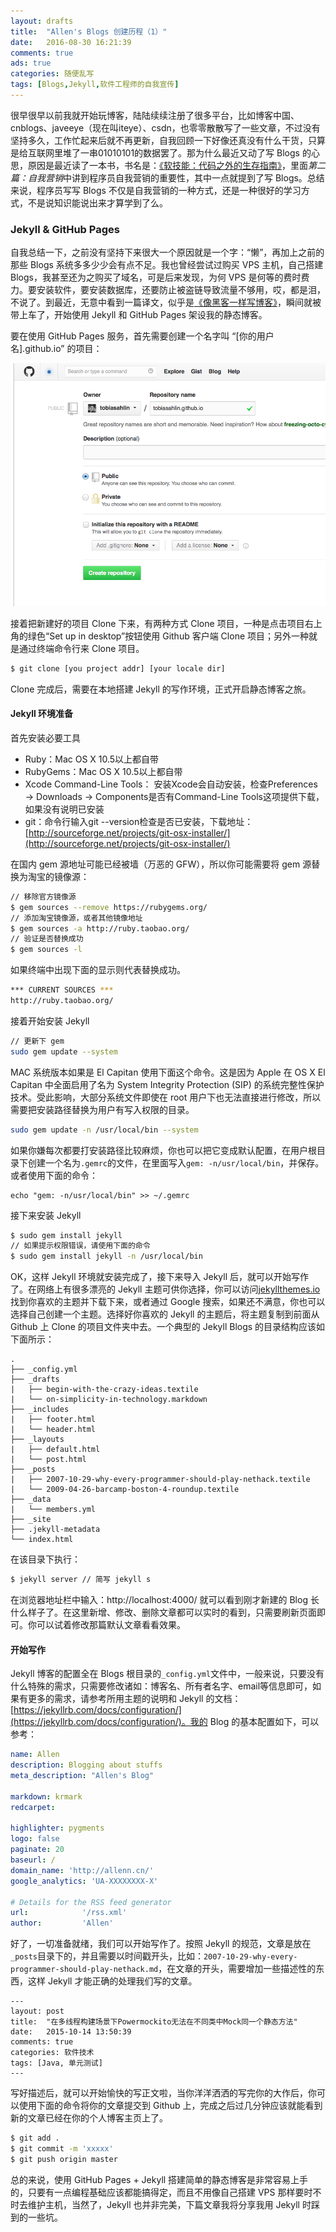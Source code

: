 ```yaml
---
layout: drafts
title:  "Allen's Blogs 创建历程（1）"
date:   2016-08-30 16:21:39
comments: true
ads: true
categories: 随便乱写
tags: [Blogs,Jekyll,软件工程师的自我宣传]
---
```


很早很早以前我就开始玩博客，陆陆续续注册了很多平台，比如博客中国、cnblogs、javeeye（现在叫iteye）、csdn，也零零散散写了一些文章，不过没有坚持多久，工作忙起来后就不再更新，自我回顾一下好像还真没有什么干货，只算是给互联网里堆了一串01010101的数据罢了。那为什么最近又动了写 Blogs 的心思，原因是最近读了一本书，书名是：[《软技能：代码之外的生存指南》](http://product.china-pub.com/4971248)，里面*第二篇：自我营销*中讲到程序员自我营销的重要性，其中一点就提到了写 Blogs。总结来说，程序员写写 Blogs 不仅是自我营销的一种方式，还是一种很好的学习方式，不是说知识能说出来才算学到了么。

<!-- more -->

### Jekyll & GitHub Pages
自我总结一下，之前没有坚持下来很大一个原因就是一个字：“懒”，再加上之前的那些 Blogs 系统多多少少会有点不足。我也曾经尝试过购买 VPS 主机，自己搭建 Blogs，我甚至还为之购买了域名，可是后来发现，为何 VPS 是何等的费时费力。要安装软件，要安装数据库，还要防止被盗链导致流量不够用，哎，都是泪，不说了。到最近，无意中看到一篇译文，似乎是[《像黑客一样写博客》](http://tom.preston-werner.com/2008/11/17/blogging-like-a-hacker.html)，瞬间就被带上车了，开始使用 Jekyll 和 GitHub Pages 架设我的静态博客。

要在使用 GitHub Pages 服务，首先需要创建一个名字叫 “[你的用户名].github.io” 的项目：

![图片来自：GitHub](/assets/images/make-mine-blogs-1/user-repo@2x.png)

接着把新建好的项目 Clone 下来，有两种方式 Clone 项目，一种是点击项目右上角的绿色“Set up in desktop”按钮使用 Github 客户端 Clone 项目；另外一种就是通过终端命令行来 Clone 项目。

```sh
$ git clone [you project addr] [your locale dir]
```

Clone 完成后，需要在本地搭建 Jekyll 的写作环境，正式开启静态博客之旅。

#### Jekyll 环境准备
首先安装必要工具

- Ruby：Mac OS X 10.5以上都自带
- RubyGems：Mac OS X 10.5以上都自带
- Xcode Command-Line Tools： 安装Xcode会自动安装，检查Preferences → Downloads → Components是否有Command-Line Tools这项提供下载，如果没有说明已安装
- git：命令行输入git --version检查是否已安装，下载地址：[http://sourceforge.net/projects/git-osx-installer/](http://sourceforge.net/projects/git-osx-installer/)

在国内 gem 源地址可能已经被墙（万恶的 GFW），所以你可能需要将 gem 源替换为淘宝的镜像源：

```sh
// 移除官方镜像源
$ gem sources --remove https://rubygems.org/
// 添加淘宝镜像源，或者其他镜像地址
$ gem sources -a http://ruby.taobao.org/
// 验证是否替换成功
$ gem sources -l
```

如果终端中出现下面的显示则代表替换成功。

```sh
*** CURRENT SOURCES ***
http://ruby.taobao.org/
```

接着开始安装 Jekyll

```sh
// 更新下 gem
sudo gem update --system
```
MAC 系统版本如果是 El Capitan 使用下面这个命令。这是因为 Apple 在 OS X El Capitan 中全面启用了名为 System Integrity Protection (SIP) 的系统完整性保护技术。受此影响，大部分系统文件即使在 root 用户下也无法直接进行修改，所以需要把安装路径替换为用户有写入权限的目录。

```sh
sudo gem update -n /usr/local/bin --system
```

如果你嫌每次都要打安装路径比较麻烦，你也可以把它变成默认配置，在用户根目录下创建一个名为`.gemrc`的文件，在里面写入`gem: -n/usr/local/bin`，并保存。或者使用下面的命令：

```
echo "gem: -n/usr/local/bin" >> ~/.gemrc
```

接下来安装 Jekyll

```sh
$ sudo gem install jekyll
// 如果提示权限错误，请使用下面的命令
$ sudo gem install jekyll -n /usr/local/bin
```

OK，这样 Jekyll 环境就安装完成了，接下来导入 Jekyll 后，就可以开始写作了。在网络上有很多漂亮的 Jekyll 主题可供你选择，你可以访问[jekyllthemes.io](http://jekyllthemes.io/)找到你喜欢的主题并下载下来，或者通过 Google 搜索，如果还不满意，你也可以选择自己创建一个主题。选择好你喜欢的 Jekyll 的主题后，将主题复制到前面从 Github 上 Clone 的项目文件夹中去。一个典型的 Jekyll Blogs 的目录结构应该如下面所示：

```
.
├── _config.yml
├── _drafts
|   ├── begin-with-the-crazy-ideas.textile
|   └── on-simplicity-in-technology.markdown
├── _includes
|   ├── footer.html
|   └── header.html
├── _layouts
|   ├── default.html
|   └── post.html
├── _posts
|   ├── 2007-10-29-why-every-programmer-should-play-nethack.textile
|   └── 2009-04-26-barcamp-boston-4-roundup.textile
├── _data
|   └── members.yml
├── _site
├── .jekyll-metadata
└── index.html
```

在该目录下执行：

```sh
$ jekyll server // 简写 jekyll s
```

在浏览器地址栏中输入：http://localhost:4000/ 就可以看到刚才新建的 Blog 长什么样子了。在这里新增、修改、删除文章都可以实时的看到，只需要刷新页面即可。你可以试着修改那篇默认文章看看效果。

#### 开始写作
Jekyll 博客的配置全在 Blogs 根目录的`_config.yml`文件中，一般来说，只要没有什么特殊的需求，只需要修改诸如：博客名、所有者名字、email等信息即可，如果有更多的需求，请参考所用主题的说明和 Jekyll 的文档：[https://jekyllrb.com/docs/configuration/](https://jekyllrb.com/docs/configuration/)。我的 Blog 的基本配置如下，可以参考：

```yml
name: Allen
description: Blogging about stuffs
meta_description: "Allen's Blog"

markdown: krmark
redcarpet:

highlighter: pygments
logo: false
paginate: 20
baseurl: /
domain_name: 'http://allenn.cn/'
google_analytics: 'UA-XXXXXXXX-X'

# Details for the RSS feed generator
url:            '/rss.xml'
author:         'Allen'
```

好了，一切准备就绪，我们可以开始写作了。按照 Jekyll 的规范，文章是放在`_posts`目录下的，并且需要以时间戳开头，比如：`2007-10-29-why-every-programmer-should-play-nethack.md`，在文章的开头，需要增加一些描述性的东西，这样 Jekyll 才能正确的处理我们写的文章。

```
---
layout: post
title:  "在多线程构建场景下Powermockito无法在不同类中Mock同一个静态方法"
date:   2015-10-14 13:50:39
comments: true
categories: 软件技术
tags: [Java, 单元测试]
---
```

写好描述后，就可以开始愉快的写正文啦，当你洋洋洒洒的写完你的大作后，你可以使用下面的命令将你的文章提交到 Github 上，完成之后过几分钟应该就能看到新的文章已经在你的个人博客主页上了。

```sh
$ git add .
$ git commit -m 'xxxxx'
$ git push origin master
```

总的来说，使用 GitHub Pages + Jekyll 搭建简单的静态博客是非常容易上手的，只要有一点编程基础应该都能搞得定，而且不用像自己搭建 VPS 那样要时不时去维护主机，当然了，Jekyll 也并非完美，下篇文章我将分享我用 Jekyll 时踩到的一些坑。
